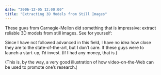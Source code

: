 ```yaml
---
date: "2006-12-05 12:00:00"
title: "Extracting 3D Models from Still Images"
---
```




These guys from Carnegie-Mellon did something that is impressive: extract reliable 3D models from still images. See for yourself:

<object type="application/x-shockwave-flash" style="width:425px; height:350px;" data="https://www.youtube.com/v/VuoljANz4EA"><param name="movie" value="http://www.youtube.com/v/VuoljANz4EA" /></object> 

Since I have not followed advanced in this field, I have no idea how close they are to the state-of-the-art, but I don&rsquo;t care. If these guys were to launch a start-up, I&rsquo;d invest. (If I had any money, that is.)

(This is, by the way, a very good illustration of how video-on-the-Web can be used to promote one&rsquo;s research.)


